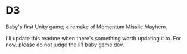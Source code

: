 # D3
Baby's first Unity game; a remake of Momentum Missile Mayhem.

I'll update this readme when there's something worth updating it to. 
For now, please do not judge the li'l baby game dev.